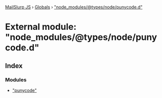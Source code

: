 [MailSlurp JS](../README.md) › [Globals](../globals.md) › ["node_modules/@types/node/punycode.d"](_node_modules__types_node_punycode_d_.md)

# External module: "node_modules/@types/node/punycode.d"

## Index

### Modules

* ["punycode"](_node_modules__types_node_punycode_d_._punycode_.md)
